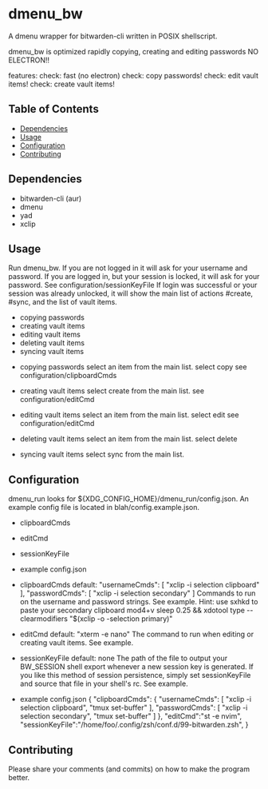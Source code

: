 # dmenu\_bw

A dmenu wrapper for bitwarden-cli written in POSIX shellscript.

dmenu_bw is optimized rapidly copying, creating and editing passwords NO
ELECTRON!!

features:
    check: fast (no electron)
    check: copy passwords!
    check: edit vault items!
    check: create vault items!
    
## Table of Contents
* [Dependencies](#Dependencies)
* [Usage](#Usage)
* [Configuration](#Configuration)
* [Contributing](#Contributing)

## Dependencies
- bitwarden-cli (aur)
- dmenu
- yad
- xclip

## Usage

Run dmenu\_bw.
If you are not logged in it will ask for your username and password.
If you are logged in, but your session is locked, it will ask for your password. See configuration/sessionKeyFile
If login was successful or your session was already unlocked, it will show the main list of actions #create, #sync, and the list of vault items.

- copying passwords
- creating vault items
- editing vault items
- deleting vault items
- syncing vault items

* copying passwords
select an item from the main list.
select copy
see configuration/clipboardCmds

* creating vault items
select create from the main list.
see configuration/editCmd

* editing vault items
select an item from the main list.
select edit
see configuration/editCmd

* deleting vault items
select an item from the main list.
select delete

* syncing vault items
select sync from the main list.


## Configuration

dmenu\_run looks for ${XDG_CONFIG_HOME}/dmenu_run/config.json. An example
config file is located in blah/config.example.json.

- clipboardCmds
- editCmd
- sessionKeyFile
- example config.json

- clipboardCmds
    default:
        "usernameCmds": [
            "xclip -i selection clipboard"
        ],
        "passwordCmds": [
            "xclip -i selection secondary"
        ]
Commands to run on the username and password strings. See example.
Hint: use sxhkd to paste your secondary clipboard
    mod4+v
        sleep 0.25 &&
        xdotool type --clearmodifiers "$(xclip -o -selection primary)"

- editCmd
    default: "xterm -e nano"
The command to run when editing or creating vault items. See example.

- sessionKeyFile
    default: none
The path of the file to output your BW_SESSION shell export whenever a new
session key is generated. If you like this method of session persistence,
simply set sessionKeyFile and source that file in your shell's rc. See example.

- example config.json
    {
        "clipboardCmds": {
            "usernameCmds": [
                "xclip -i selection clipboard",
                "tmux set-buffer"
            ],
            "passwordCmds": [
                "xclip -i selection secondary",
                "tmux set-buffer"
            ]
        },
        "editCmd":"st -e nvim",
        "sessionKeyFile":"/home/foo/.config/zsh/conf.d/99-bitwarden.zsh",
    }

## Contributing
Please share your comments (and commits) on how to make the program better.

